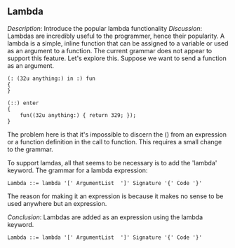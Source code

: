 ## Lambda ##
*Description*: Introduce the popular lambda functionality
*Discussion*: Lambdas are incredibly useful to the programmer, hence their popularity.
A lambda is a simple, inline function that can be assigned to a variable or used as
an argument to a function. The current grammar does not appear to support this feature.
Let's explore this. Suppose we want to send a function as an argument.

	(: (32u anything:) in :) fun
	{
	}

	(::) enter
	{
		fun((32u anything:) { return 329; });
	}

The problem here is that it's impossible to discern the () from an expression or a
function definition in the call to function. This requires a small change to the grammar.

To support lamdas, all that seems to be necessary is to add the 'lambda' keyword. The
grammar for a lambda expression:

	Lambda ::= lambda '[' ArgumentList  ']' Signature '{' Code '}'

The reason for making it an expression is because it makes no sense to be used anywhere
but an expression.

*Conclusion*: Lambdas are added as an expression using the lambda keyword.

	Lambda ::= lambda '[' ArgumentList  ']' Signature '{' Code '}'
